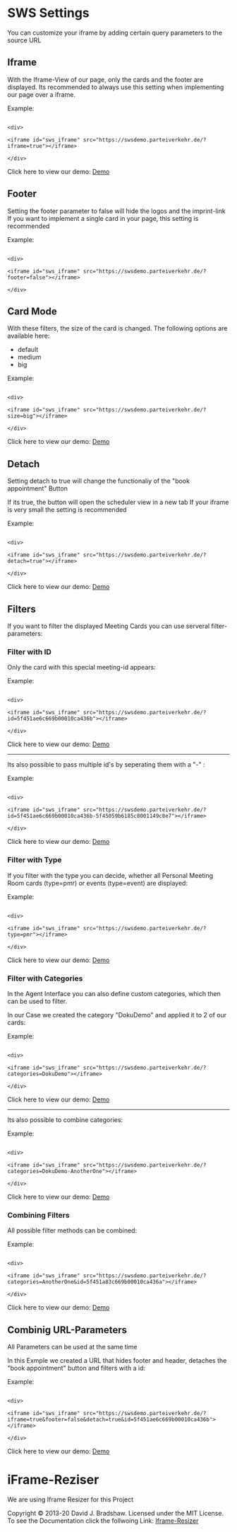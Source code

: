 
# SWS Settings

 
You can customize your iframe by adding certain query parameters to the source URL

  

## Iframe

  

With the Iframe-View of our page, only the cards and the footer are displayed.
Its recommended to always use this setting when implementing our page over a iframe.

  

Example:

```

<div>

<iframe id="sws_iframe" src="https://swsdemo.parteiverkehr.de/?iframe=true"></iframe>

</div>

```

  

Click here to view our demo: [Demo](https://swsdemo.parteiverkehr.de/?iframe=true)

  

## Footer

  
Setting the footer parameter to false will hide the logos and the imprint-link
If you want to implement a single card in your page, this setting is recommended

  

Example:

```

<div>

<iframe id="sws_iframe" src="https://swsdemo.parteiverkehr.de/?footer=false"></iframe>

</div>

```

## Card Mode

  
With these filters, the size of the card is changed. The following options are available here:

- default
- medium
- big

  

Example:

```

<div>

<iframe id="sws_iframe" src="https://swsdemo.parteiverkehr.de/?size=big"></iframe>

</div>

```

  

Click here to view our demo: [Demo](https://swsdemo.parteiverkehr.de/?size=big)

  

## Detach

  

Setting detach to true will change the functionaliy of the "book appointment" Button

If its true, the button will open the scheduler view in a new tab
If your iframe is very small the setting is recommended

  

Example:

```

<div>

<iframe id="sws_iframe" src="https://swsdemo.parteiverkehr.de/?detach=true"></iframe>

</div>

```

  

Click here to view our demo: [Demo](https://swsdemo.parteiverkehr.de/?detach=true)

  

## Filters

  

If you want to filter the displayed Meeting Cards you can use serveral filter-parameters:

  

### Filter with ID

  
Only the card with this special meeting-id appears:


Example:

```

<div>

<iframe id="sws_iframe" src="https://swsdemo.parteiverkehr.de/?id=5f451ae6c669b00010ca436b"></iframe>

</div>

```

  

Click here to view our demo: [Demo](https://swsdemo.parteiverkehr.de/?id=5f451ae6c669b00010ca436b)

  

-------------------------------

  
Its also possible to pass multiple id's by seperating them with a "-" :

  
Example:

```

<div>

<iframe id="sws_iframe" src="https://swsdemo.parteiverkehr.de/?id=5f451ae6c669b00010ca436b-5f45059b6185c8001149c8e7"></iframe>

</div>

```

  

Click here to view our demo: [Demo](https://swsdemo.parteiverkehr.de/?id=5f451ae6c669b00010ca436b-5f45059b6185c8001149c8e7)

  
  

### Filter with Type

  

If you filter with the type you can decide, whether all Personal Meeting Room cards (type=pmr) or events (type=event) are displayed:

  

Example:

```

<div>

<iframe id="sws_iframe" src="https://swsdemo.parteiverkehr.de/?type=pmr"></iframe>

</div>

```

  

Click here to view our demo: [Demo](https://swsdemo.parteiverkehr.de/?type=pmr)

  
  

### Filter with Categories

  

In the Agent Interface you can also define custom categories, which then can be used to filter.

In our Case we created the category "DokuDemo" and applied it to 2 of our cards:

  
  

Example:

```

<div>

<iframe id="sws_iframe" src="https://swsdemo.parteiverkehr.de/?categories=DokuDemo"></iframe>

</div>

```

  

Click here to view our demo: [Demo](https://swsdemo.parteiverkehr.de/?categories=DokuDemo)

  
  

-----

  

Its also possible to combine categories:

  

Example:

```

<div>

<iframe id="sws_iframe" src="https://swsdemo.parteiverkehr.de/?categories=DokuDemo-AnotherOne"></iframe>

</div>

```

  

Click here to view our demo: [Demo](https://swsdemo.parteiverkehr.de/?categories=DokuDemo-AnotherOne)

  
  
  

### Combining Filters

  

All possible filter methods can be combined:

  

Example:

```

<div>

<iframe id="sws_iframe" src="https://swsdemo.parteiverkehr.de/?categories=AnotherOne&id=5f451a83c669b00010ca436a"></iframe>

</div>

```

  

Click here to view our demo: [Demo](https://swsdemo.parteiverkehr.de/?categories=AnotherOne&id=5f451a83c669b00010ca436a)

  

## Combinig URL-Parameters

  

All Parameters can be used at the same time

In this Exmple we created a URL that hides footer and header, detaches the "book appointment" button and filters with a id:

  
  

Example:

```

<div>

<iframe id="sws_iframe" src="https://swsdemo.parteiverkehr.de/?iframe=true&footer=false&detach=true&id=5f451ae6c669b00010ca436b"></iframe>

</div>

```

  

Click here to view our demo: [Demo](https://swsdemo.parteiverkehr.de/?iframe=true&footer=false&detach=true&id=5f451ae6c669b00010ca436b)

  

# iFrame-Reziser
We are using Iframe Resizer for this Project

Copyright © 2013-20 David J. Bradshaw. Licensed under the MIT License.
To see the Documentation click the follwoing Link: [Iframe-Resizer](https://github.com/davidjbradshaw/iframe-resizer/blob/master/README.md)